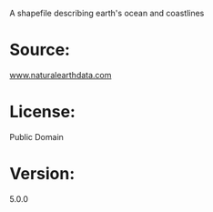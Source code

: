 A shapefile describing earth's ocean and coastlines
# Source:
<a href="https://www.naturalearthdata.com/">www.naturalearthdata.com</a>
# License:
Public Domain
# Version:
5.0.0